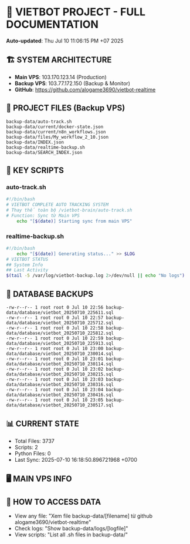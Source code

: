 # 🤖 VIETBOT PROJECT - FULL DOCUMENTATION
**Auto-updated**: Thu Jul 10 11:06:15 PM +07 2025

## 🏗️ SYSTEM ARCHITECTURE
- **Main VPS**: 103.170.123.14 (Production)
- **Backup VPS**: 103.77.172.150 (Backup & Monitor)
- **GitHub**: https://github.com/alogame3690/vietbot-realtime

## 📁 PROJECT FILES (Backup VPS)
```
backup-data/auto-track.sh
backup-data/current/docker-state.json
backup-data/current/n8n_workflows.json
backup-data/files/My_workflow_2_10.json
backup-data/INDEX.json
backup-data/realtime-backup.sh
backup-data/SEARCH_INDEX.json
```

## 🔧 KEY SCRIPTS
### auto-track.sh
```bash
#!/bin/bash
# VIETBOT COMPLETE AUTO TRACKING SYSTEM
# Thay thế toàn bộ /vietbot-brain/auto-track.sh
# Function: Sync từ Main VPS
    echo "[$(date)] Starting sync from main VPS"
```
### realtime-backup.sh
```bash
#!/bin/bash
    echo "[$(date)] Generating status..." >> $LOG
# VIETBOT STATUS
## System Info
## Last Activity
$(tail -5 /var/log/vietbot-backup.log 2>/dev/null || echo "No logs")
```

## 💾 DATABASE BACKUPS
```
-rw-r--r-- 1 root root 0 Jul 10 22:56 backup-data/database/vietbot_20250710_225611.sql
-rw-r--r-- 1 root root 0 Jul 10 22:57 backup-data/database/vietbot_20250710_225712.sql
-rw-r--r-- 1 root root 0 Jul 10 22:58 backup-data/database/vietbot_20250710_225812.sql
-rw-r--r-- 1 root root 0 Jul 10 22:59 backup-data/database/vietbot_20250710_225913.sql
-rw-r--r-- 1 root root 0 Jul 10 23:00 backup-data/database/vietbot_20250710_230014.sql
-rw-r--r-- 1 root root 0 Jul 10 23:01 backup-data/database/vietbot_20250710_230114.sql
-rw-r--r-- 1 root root 0 Jul 10 23:02 backup-data/database/vietbot_20250710_230215.sql
-rw-r--r-- 1 root root 0 Jul 10 23:03 backup-data/database/vietbot_20250710_230316.sql
-rw-r--r-- 1 root root 0 Jul 10 23:04 backup-data/database/vietbot_20250710_230416.sql
-rw-r--r-- 1 root root 0 Jul 10 23:05 backup-data/database/vietbot_20250710_230517.sql
```

## 📊 CURRENT STATE
- Total Files: 3737
- Scripts: 2
- Python Files: 0
- Last Sync: 2025-07-10 16:18:50.896721968 +0700

## 🖥️ MAIN VPS INFO


## 🚨 HOW TO ACCESS DATA
- View any file: "Xem file backup-data/[filename] từ github alogame3690/vietbot-realtime"
- Check logs: "Show backup-data/logs/[logfile]"
- View scripts: "List all .sh files in backup-data/"
